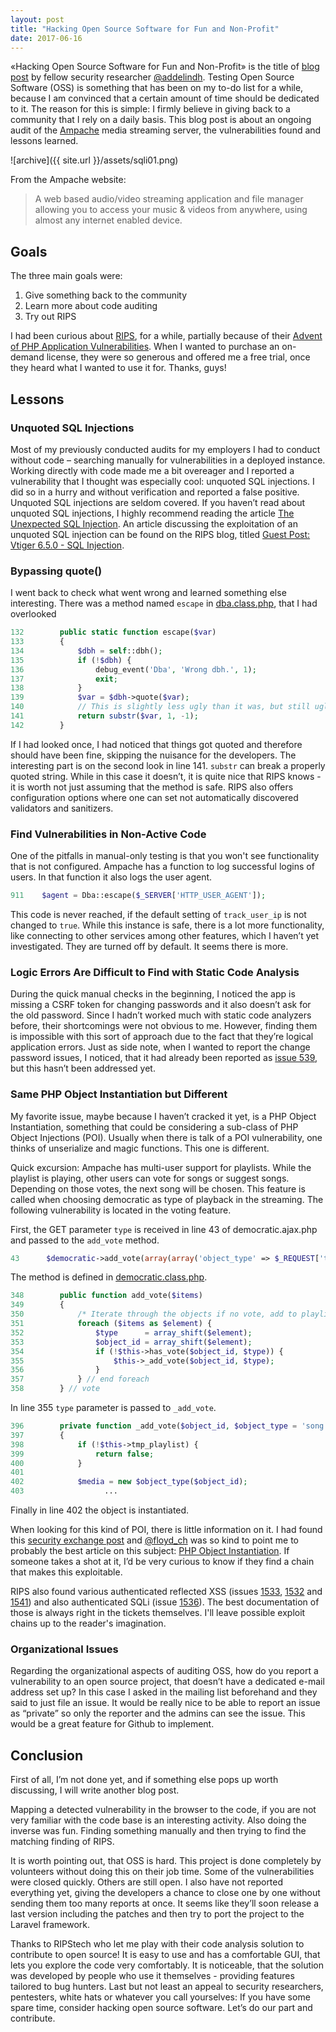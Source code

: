 ```yaml
---
layout: post
title: "Hacking Open Source Software for Fun and Non-Profit"
date: 2017-06-16
---
```

 
«Hacking Open Source Software for Fun and Non-Profit» is the title of [blog post](http://haxx.ml/post/137946990286/hacking-open-source-software-for-fun-and) by fellow security researcher [@addelindh](https://twitter.com/addelindh). Testing Open Source Software (OSS) is something that has been on my to-do list for a while, because I am convinced that a certain amount of time should be dedicated to it. The reason for this is simple: I firmly believe in giving back to a community that I rely on a daily basis. This blog post is about an ongoing audit of the [Ampache](http://ampache.org) media streaming server, the vulnerabilities found and lessons learned. 

![archive]({{ site.url }}/assets/sqli01.png)

From the Ampache website:
 
> A web based audio/video streaming application and file manager allowing you to access your music & videos from anywhere, using almost any internet enabled device.
 
## Goals
 
The three main goals were:
 
1. Give something back to the community
2. Learn more about code auditing
3. Try out RIPS
 
I had been curious about [RIPS](https://www.ripstech.com), for a while, partially because of their [Advent of PHP Application Vulnerabilities](https://www.ripstech.com/blog/2016/apav-advent-of-php-application-vulnerabilities/). When I wanted to purchase an on-demand license, they were so generous and offered me a free trial, once they heard what I wanted to use it for. Thanks, guys! 
 
## Lessons
 
### Unquoted SQL Injections
 
Most of my previously conducted audits for my employers I had to conduct without code – searching manually for vulnerabilities in a deployed instance. Working directly with code made me a bit overeager and I reported a vulnerability that I thought was especially cool: unquoted SQL injections. I did so in a hurry and without verification and reported a false positive. Unquoted SQL injections are seldom covered.  If you haven’t read about unquoted SQL injections, I highly recommend reading the article [The Unexpected SQL Injection](http://www.webappsec.org/projects/articles/091007.txt). An article discussing the exploitation of an unquoted SQL injection can be found on the RIPS blog, titled [Guest Post: Vtiger 6.5.0 - SQL Injection](https://www.ripstech.com/blog/2016/vtiger-sql-injection/). 
 
### Bypassing quote()
 
I went back to check what went wrong and learned something else interesting. There was a method named `escape` in [dba.class.php](https://github.com/ampache/ampache-debian/blob/master/lib/class/dba.class.php#L132), that I had overlooked
 
``` php
132        public static function escape($var)
133        {
134            $dbh = self::dbh();
135            if (!$dbh) {
136                debug_event('Dba', 'Wrong dbh.', 1);
137                exit;
138            }
139            $var = $dbh->quote($var);
140            // This is slightly less ugly than it was, but still ugly
141            return substr($var, 1, -1);
142        }
```
 
If I had looked once, I had noticed that things got quoted and therefore should have been fine, skipping the nuisance for the developers. The interesting part is on the second look in line 141. `substr` can break a properly quoted string. While in this case it doesn’t, it is quite nice that RIPS knows - it is worth not just assuming that the method is safe. RIPS also offers configuration options where one can set not automatically discovered validators and sanitizers. 
 
### Find Vulnerabilities in Non-Active Code
 
One of the pitfalls in manual-only testing is that you won't see functionality that is not configured. Ampache has a function to log successful logins of users. In that function it also logs the user agent. 
 
``` php
911    $agent = Dba::escape($_SERVER['HTTP_USER_AGENT']);
```
 
This code is never reached, if the default setting of `track_user_ip` is not changed to `true`. While this instance is safe, there is a lot more functionality, like connecting to other services among other features, which I haven’t yet investigated. They are turned off by default. It seems there is more. 
 
### Logic Errors Are Difficult to Find with Static Code Analysis
 
During the quick manual checks in the beginning, I noticed the app is missing a CSRF token for changing passwords and it also doesn’t ask for the old password. Since I hadn’t worked much with static code analyzers before, their shortcomings were not obvious to me. However, finding them is impossible with this sort of approach due to the fact that they’re logical application errors. Just as side note, when I wanted to report the change password issues, I noticed, that it had already been reported as [issue 539](https://github.com/ampache/ampache/issues/539), but this hasn’t been addressed yet.
 
### Same PHP Object Instantiation but Different
 
My favorite issue, maybe because I haven’t cracked it yet, is a PHP Object Instantiation, something that could be considering a sub-class of PHP Object Injections (POI). Usually when there is talk of a POI vulnerability, one thinks of unserialize and magic functions. This one is different.
 
Quick excursion: Ampache has multi-user support for playlists. While the playlist is playing, other users can vote for songs or suggest songs. Depending on those votes, the next song will be chosen. This feature is called when choosing democratic as type of playback in the streaming. The following vulnerability is located in the voting feature.
 
First, the GET parameter `type` is received in line 43 of democratic.ajax.php and passed to the `add_vote` method.
 
```php
43      $democratic->add_vote(array(array('object_type' => $_REQUEST['type'], 'object_id' => $_REQUEST['object_id'])));
```
 
The method is defined in [democratic.class.php](https://github.com/ampache/ampache/blob/develop/lib/class/democratic.class.php#L348).
 
```php
348        public function add_vote($items)
349        {
350            /* Iterate through the objects if no vote, add to playlist and vote */
351            foreach ($items as $element) {
352                $type      = array_shift($element);
353                $object_id = array_shift($element);
354                if (!$this->has_vote($object_id, $type)) {
355                    $this->_add_vote($object_id, $type);
356                }
357            } // end foreach
358        } // vote
```
 
In line 355 `type` parameter is passed to `_add_vote`.
 
```php
396        private function _add_vote($object_id, $object_type = 'song')
397        {
398            if (!$this->tmp_playlist) {
399                return false;
400            }
401    
402            $media = new $object_type($object_id);
403                  ...
```
 
Finally in line 402 the object is instantiated.
 
When looking for this kind of POI, there is little information on it. I had found this [security exchange post](https://t.co/tWctpDI45H) and [@floyd_ch](https://www.twitter.com/floyd_ch) was so kind to point me to probably the best article on this subject: [PHP Object Instantiation](https://blog.leakfree.nl/2015/03/12/php-object-instantiation-cve-2015-1033/). If someone takes a shot at it, I’d be very curious to know if they find a chain that makes this exploitable. 
 
RIPS also found various authenticated reflected XSS (issues [1533](https://github.com/ampache/ampache/issues/1533), [1532](https://github.com/ampache/ampache/issues/1532) and [1541](https://github.com/ampache/ampache/issues/1541)) and also authenticated SQLi (issue [1536](https://github.com/ampache/ampache/issues/1536)). The best documentation of those is always right in the tickets themselves. I'll leave possible exploit chains up to the reader's imagination.
 
### Organizational Issues
 
Regarding the organizational aspects of auditing OSS, how do you report a vulnerability to an open source project, that doesn’t have a dedicated e-mail address set up? In this case I asked in the mailing list beforehand and they said to just file an issue. It would be really nice to be able to report an issue as “private” so only the reporter and the admins can see the issue. This would be a great feature for Github to implement. 
 
## Conclusion
 
First of all, I’m not done yet, and if something else pops up worth discussing, I will write another blog post. 
 
Mapping a detected vulnerability in the browser to the code, if you are not very familiar with the code base is an interesting activity. Also doing the inverse was fun. Finding something manually and then trying to find the matching finding of RIPS.
 
It is worth pointing out, that OSS is hard. This project is done completely by volunteers without doing this on their job time. Some of the vulnerabilities were closed quickly. Others are still open. I also have not reported everything yet, giving the developers a chance to close one by one without sending them too many reports at once. It seems like they’ll soon release a last version including the patches and then try to port the project to the Laravel framework. 
 
Thanks to RIPStech who let me play with their code analysis solution to contribute to open source! It is easy to use and has a comfortable GUI, that lets you explore the code very comfortably. It is noticeable, that the solution was developed by people who use it themselves - providing features tailored to bug hunters. Last but not least an appeal to security researchers, pentesters, white hats or whatever you call yourselves: If you have some spare time, consider hacking open source software. Let’s do our part and contribute.